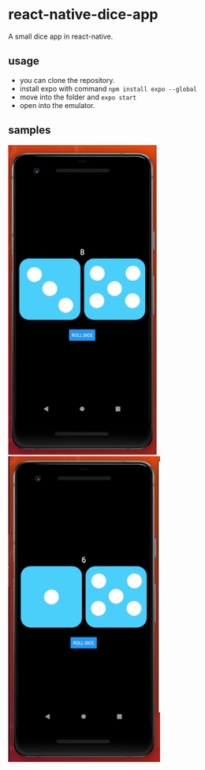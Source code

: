 # react-native-dice-app
A small dice app in react-native.

## usage
- you can clone the repository. 
- install expo with command `npm install expo --global`
- move into the folder and `expo start`
- open into the emulator.

## samples
![alt text center](https://github.com/mayuraitavadekar/react-native-dice-app/blob/master/first.png "Logo Title Text 1")
![alt text center](https://github.com/mayuraitavadekar/react-native-dice-app/blob/master/second.png "Logo Title Text 1")

